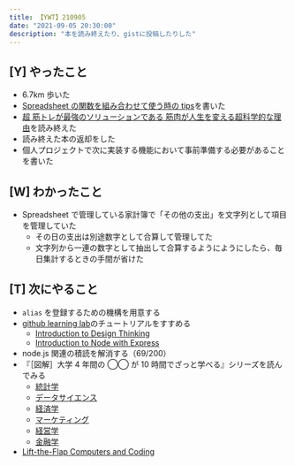 ```yaml
---
title: 【YWT】210905
date: "2021-09-05 20:30:00"
description: "本を読み終えたり、gistに投稿したりした"
---
```


## [Y] やったこと

- 6.7km 歩いた
- [Spreadsheet の関数を組み合わせて使う時の tips](https://gist.github.com/LeeDDHH/964f5e4919b52439419c3a73fbcf0ee7)を書いた
- [超 筋トレが最強のソリューションである 筋肉が人生を変える超科学的な理由](https://gist.github.com/LeeDDHH/a024e754b91fd600adb10c0e05e41a13)を読み終えた
- 読み終えた本の返却をした
- 個人プロジェクトで次に実装する機能において事前準備する必要があることを書いた

## [W] わかったこと

- Spreadsheet で管理している家計簿で「その他の支出」を文字列として項目を管理していた
  - その日の支出は別途数字として合算して管理してた
  - 文字列から一連の数字として抽出して合算するようにようにしたら、毎日集計するときの手間が省けた

## [T] 次にやること

- `alias` を登録するための機構を用意する
- [github learning lab](https://lab.github.com/githubtraining)のチュートリアルをすすめる
  - [Introduction to Design Thinking](https://lab.github.com/githubtraining/introduction-to-design-thinking)
  - [Introduction to Node with Express](https://lab.github.com/everydeveloper/introduction-to-node-with-express)
- node.js 関連の積読を解消する（69/200）
- 『［図解］大学 4 年間の ◯◯ が 10 時間でざっと学べる』シリーズを読んでみる
  - [統計学](https://www.amazon.co.jp/dp/B07PXB4NN9)
  - [データサイエンス](https://www.amazon.co.jp/dp/B07XNW3TQM)
  - [経済学](https://www.amazon.co.jp/dp/B01KNLFHH6)
  - [マーケティング](https://www.amazon.co.jp/dp/B07BNC2SV3)
  - [経営学](https://www.amazon.co.jp/dp/B071SKDF3L)
  - [金融学](https://www.amazon.co.jp/dp/B07BB6Z7FW)
- [Lift-the-Flap Computers and Coding](https://www.amazon.co.jp/dp/1409591514)

<!-- https://twitter.com/camomile_cafe/status/1434494905812807683?s=20 -->
